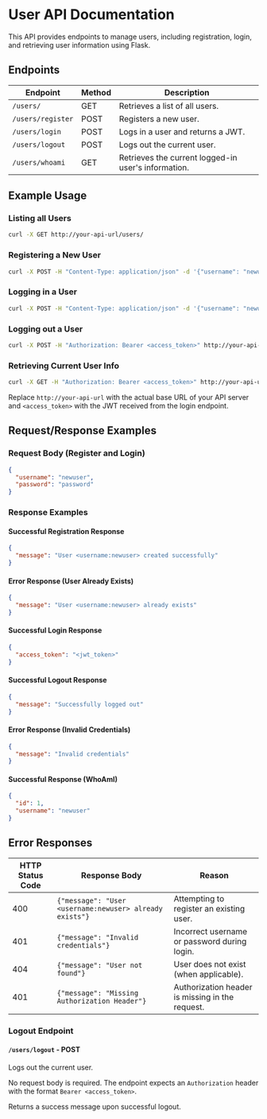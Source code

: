 # User API Documentation

This API provides endpoints to manage users, including registration, login, and retrieving user information using Flask.

## Endpoints

| Endpoint          | Method | Description                                         |
|-------------------|--------|-----------------------------------------------------|
| `/users/`         | GET    | Retrieves a list of all users.                      |
| `/users/register` | POST   | Registers a new user.                               |
| `/users/login`    | POST   | Logs in a user and returns a JWT.                   |
| `/users/logout`   | POST   | Logs out the current user.                          |
| `/users/whoami`   | GET    | Retrieves the current logged-in user's information. |

## Example Usage

### Listing all Users

```bash
curl -X GET http://your-api-url/users/
```

### Registering a New User

```bash
curl -X POST -H "Content-Type: application/json" -d '{"username": "newuser", "password": "password"}' http://your-api-url/users/register
```

### Logging in a User

```bash
curl -X POST -H "Content-Type: application/json" -d '{"username": "newuser", "password": "password"}' http://your-api-url/users/login
```

### Logging out a User

```bash
curl -X POST -H "Authorization: Bearer <access_token>" http://your-api-url/users/logout
```

### Retrieving Current User Info

```bash
curl -X GET -H "Authorization: Bearer <access_token>" http://your-api-url/users/whoami
```

Replace `http://your-api-url` with the actual base URL of your API server and `<access_token>` with the JWT received
from the login endpoint.

## Request/Response Examples

### Request Body (Register and Login)

```json
{
  "username": "newuser",
  "password": "password"
}
```

### Response Examples

#### Successful Registration Response

```json
{
  "message": "User <username:newuser> created successfully"
}
```

#### Error Response (User Already Exists)

```json
{
  "message": "User <username:newuser> already exists"
}
```

#### Successful Login Response

```json
{
  "access_token": "<jwt_token>"
}
```

#### Successful Logout Response

```json
{
  "message": "Successfully logged out"
}
```

#### Error Response (Invalid Credentials)

```json
{
  "message": "Invalid credentials"
}
```

#### Successful Response (WhoAmI)

```json
{
  "id": 1,
  "username": "newuser"
}
```

## Error Responses

| HTTP Status Code | Response Body                                           | Reason                                          |
|------------------|---------------------------------------------------------|-------------------------------------------------|
| 400              | `{"message": "User <username:newuser> already exists"}` | Attempting to register an existing user.        |
| 401              | `{"message": "Invalid credentials"}`                    | Incorrect username or password during login.    |
| 404              | `{"message": "User not found"}`                         | User does not exist (when applicable).          |
| 401              | `{"message": "Missing Authorization Header"}`           | Authorization header is missing in the request. |

### Logout Endpoint

#### `/users/logout` - POST

Logs out the current user.

No request body is required. The endpoint expects an `Authorization` header with the format `Bearer <access_token>`.

Returns a success message upon successful logout.

